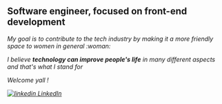 <h2> Software engineer, focused on front-end development </h2>
 

<p> <em>My goal is to contribute to the tech industry by making it a more friendly space to women in general </i> :woman:</p>
 
 
 <p>I believe <strong>technology can improve people's life</strong> in many different aspects and that's what I stand for</p>
 
 
 <p>Welcome yall !</p>

  
 <a href="https://www.linkedin.com/in/vivianehfm/" rel="nofollow noreferrer">
    <img src="https://i.stack.imgur.com/gVE0j.png" alt="linkedin"> LinkedIn
  </a> 

 
 
 
 
